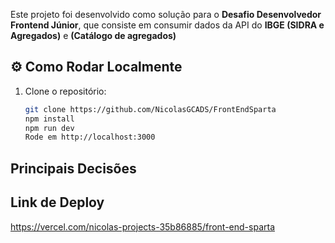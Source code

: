 Este projeto foi desenvolvido como solução para o **Desafio Desenvolvedor Frontend Júnior**, que consiste em consumir dados da API do **IBGE (SIDRA e Agregados)** e **(Catálogo de agregados)**

## ⚙️ Como Rodar Localmente

1. Clone o repositório:
   ```bash
   git clone https://github.com/NicolasGCADS/FrontEndSparta
   npm install
   npm run dev
   Rode em http://localhost:3000

## Principais Decisões 


## Link de Deploy
https://vercel.com/nicolas-projects-35b86885/front-end-sparta
